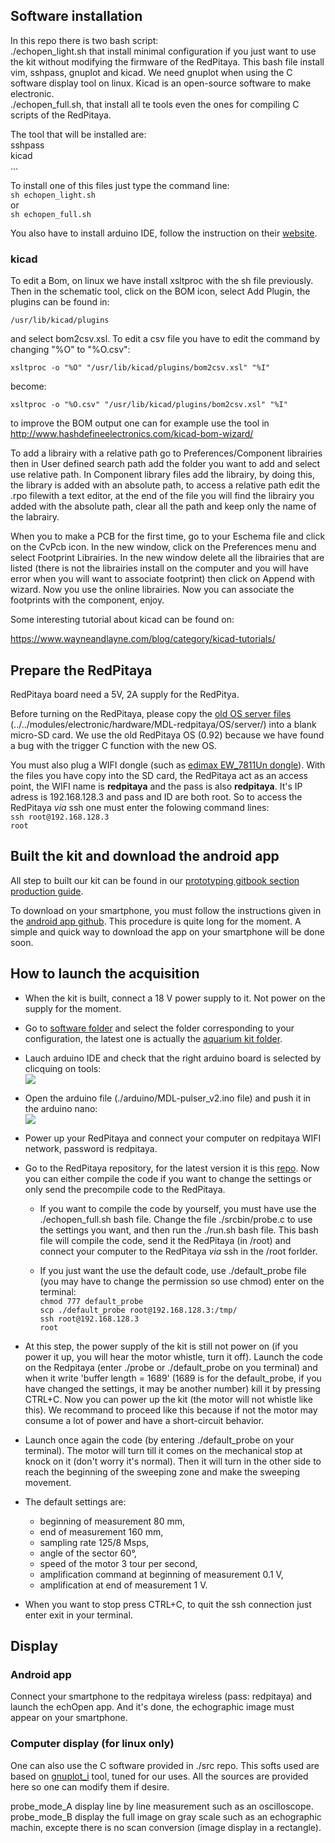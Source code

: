 ## Software installation

In this repo there is two bash script:  
 ./echopen_light.sh that install minimal configuration if you just want to use the kit without modifying the firmware of the RedPitaya. This bash file install vim, sshpass, gnuplot and kicad. We need gnuplot when using the C software display tool on linux. Kicad is an open-source software to make electronic.   
 ./echopen_full.sh, that install all te tools even the ones for compiling C scripts of the RedPitaya.

The tool that will be installed are:  
 sshpass  
 kicad  
 ...

To install one of this files just type the command line:  
`sh echopen_light.sh`  
or  
`sh echopen_full.sh`

You also have to install arduino IDE, follow the instruction on their [website](https://www.arduino.cc/en/Guide/Linux).

### kicad

To edit a Bom, on linux we have install xsltproc with the sh file previously. Then in the schematic tool, click on the BOM icon, select Add Plugin, the plugins can be found in:

    /usr/lib/kicad/plugins

and select bom2csv.xsl. To edit a csv file you have to edit the command by changing "%O" to "%O.csv": 

    xsltproc -o "%O" "/usr/lib/kicad/plugins/bom2csv.xsl" "%I"

become:

    xsltproc -o "%O.csv" "/usr/lib/kicad/plugins/bom2csv.xsl" "%I"

to improve the BOM output one can for example use the tool in http://www.hashdefineelectronics.com/kicad-bom-wizard/

To add a librairy with a relative path go to Preferences/Component librairies then in User defined search path add the folder you want to add and select use relative path. In Component library files add the librairy, by doing this, the library is added with an absolute path, to access a relative path edit the .rpo filewith a text editor, at the end of the file you will find the librairy you added with the absolute path, clear all the path and keep only the name of the labrairy.

When you to make a PCB for the first time, go to your Eschema file and click on the CvPcb icon. In the new window, click on the Preferences menu and select Footprint Librairies. In the new window delete all the librairies that are listed (there is not the librairies install on the computer and you will have error when you will want to associate footprint) then click on Append with wizard. Now you use the online librairies. Now you can associate the footprints with the component, enjoy.

Some interesting tutorial about kicad can be found on:

https://www.wayneandlayne.com/blog/category/kicad-tutorials/

## Prepare the RedPitaya

RedPitaya board need a 5V, 2A supply for the RedPitya.

Before turning on the RedPitaya, please copy the [old OS server files](../../electronic/modules/hardware/MDL-redpitaya/OS/server/) (../../modules/electronic/hardware/MDL-redpitaya/OS/server/) into a blank micro-SD card. We use the old RedPitaya OS (0.92) because we have found a bug with the trigger C function with the new OS.

You must also plug a WIFI dongle (such as [edimax EW_7811Un dongle](http://www.edimax.fr/edimax/merchandise/merchandise_detail/data/edimax/fr/wireless_adapters_n150/ew-7811un/)). With the files you have copy into the SD card, the RedPitaya act as an access point, the WIFI name is **redpitaya** and the pass is also **redpitaya**. It's IP adress is 192.168.128.3 and pass and ID are both root. So to access the RedPitaya *via* ssh one must enter the folowing command lines:  
`ssh root@192.168.128.3`  
`root`

## Built the kit and download the android app

All step to built our kit can be found in our [prototyping gitbook section production guide](https://echopen.gitbooks.io/echopen_prototyping/content/stable/guide_hardware.html).

To download on your smartphone, you must follow the instructions given in the [android app github](https://github.com/echopen/PRJ-medtec_androidapp). This procedure is quite long for the moment. A simple and quick way to download the app on your smartphone will be done soon.

## How to launch the acquisition

* When the kit is built, connect a 18 V power supply to it. Not power on the supply for the moment.

* Go to [software folder](../../electronic/modules/software) and select the folder corresponding to your configuration, the latest one is actually the  [aquarium kit folder](../../electronic/modules/software/CFG-aquarium_kit).

* Lauch arduino IDE and check that the right arduino board is selected by clicquing on tools:  
![](./images/arduino_select.png)

* Open the arduino file (./arduino/MDL-pulser_v2.ino file) and push it in the arduino nano:  
![](./images/arduino_send.png)

* Power up your RedPitaya and connect your computer on redpitaya WIFI network, password is redpitaya.

* Go to the RedPitaya repository, for the latest version it is this [repo](../../electronic/modules/software/CFG-aquarium_kit/redpitaya). Now you can either compile the code if you want to change the settings or only send the precompile code to the RedPitaya.

    * If you want to compile the code by yourself, you must have use the ./echopen_full.sh bash file. Change the file ./srcbin/probe.c to use the settings you want, and then run the ./run.sh bash file. This bash file will compile the code, send it the RedPitaya (in /root) and connect your computer to the RedPitaya *via* ssh in the /root forlder.

    * If you just want the use the default code, use ./default_probe file (you may have to change the permission so use chmod) enter on the terminal:  
`chmod 777 default_probe`  
`scp ./default_probe root@192.168.128.3:/tmp/`  
`ssh root@192.168.128.3`  
`root`  

* At this step, the power supply of the kit is still not power on (if you power it up, you will hear the motor whistle, turn it off). Launch the code on the Redpitaya (enter ./probe or ./default_probe on you terminal) and when it write 'buffer length = 1689' (1689 is for the default_probe, if you have changed the settings, it may be another number) kill it by pressing CTRL+C. Now you can power up the kit (the motor will not whistle like this). We recommand to proceed like this because if not the motor may consume a lot of power and have a short-circuit behavior.

* Launch once again the code (by entering ./default_probe on your terminal). The motor will turn till it comes on the mechanical stop at knock on it (don't worry it's normal). Then it will turn in the other side to reach the beginning of the sweeping zone and make the sweeping movement.

* The default settings are:
    * beginning of measurement 80 mm,
    * end of measurement 160 mm,
    * sampling rate 125/8 Msps,
    * angle of the sector 60°,
    * speed of the motor 3 tour per second,
    * amplification command at beginning of measurement 0.1 V,
    * amplification at end of measurement 1 V.

* When you want to stop press CTRL+C, to quit the ssh connection just enter exit in your terminal.

## Display

### Android app

Connect your smartphone to the redpitaya wireless (pass: redpitaya) and launch the echOpen app. And it's done, the echographic image must appear on your smartphone.

### Computer display (for linux only)

One can also use the C software provided in ./src repo. This softs used are based on [gnuplot_i](http://ndevilla.free.fr/gnuplot/) tool, tuned for our uses. All the sources are provided here so one can modify them if desire.

probe_mode_A display line by line measurement such as an oscilloscope. probe_mode_B display the full image on gray scale such as an echographic machin, excepte there is no scan conversion (image display in a rectangle).
